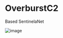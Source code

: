 # OverburstC2
Based SentinelaNet

![image](https://github.com/user-attachments/assets/2f46bef7-5f00-4e4d-a492-aa275003c01b)
